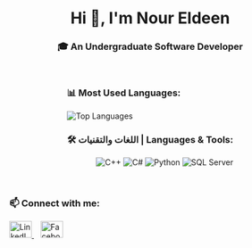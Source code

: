 <h1 align="center">Hi 👋, I'm Nour Eldeen</h1>
<h3 align="center">🎓 An Undergraduate Software Developer</h3>

<br/>

<!-- Most Used Languages + Badges Side by Side -->
<div align="center" style="display: flex; justify-content: center; align-items: center; gap: 40px; flex-wrap: wrap;">

  <!-- GitHub Top Languages -->
  

  <!-- Language & Tools Badges -->
  <div align="center">
    <div align="left">
    <h3>📊 Most Used Languages:</h3>
    <img src="https://github-readme-stats.vercel.app/api/top-langs/?username=NourELdeenMahmoud&layout=compact&theme=default" alt="Top Languages" />
  </div>

 <div align="right">
     <h3 align="right">🛠️ اللغات والتقنيات | Languages & Tools:</h3>
    <p align="right">
      <img src="https://img.shields.io/badge/C++-00599C?style=for-the-badge&logo=c%2B%2B&logoColor=white" alt="C++" />
      <img src="https://img.shields.io/badge/C%23-239120?style=for-the-badge&logo=c-sharp&logoColor=white" alt="C#" />
      <img src="https://img.shields.io/badge/Python-3776AB?style=for-the-badge&logo=python&logoColor=white" alt="Python" />
      <img src="https://img.shields.io/badge/SQL%20Server-CC2927?style=for-the-badge&logo=microsoft-sql-server&logoColor=white" alt="SQL Server" />
    </p>
  </div>
    
   
  </div>

</div>

<br/>

<!-- Connect With Me -->
<h3 align="left">📫 Connect with me:</h3>
<p align="left">
  <a href="https://www.linkedin.com/in/nour-eldeen-eg/" target="_blank">
    <img src="https://raw.githubusercontent.com/rahuldkjain/github-profile-readme-generator/master/src/images/icons/Social/linked-in-alt.svg" alt="LinkedIn" height="30" width="40" />
  </a>
  &nbsp;&nbsp;
  <a href="https://www.facebook.com/noureldeenmahmouddev" target="_blank">
    <img src="https://raw.githubusercontent.com/rahuldkjain/github-profile-readme-generator/master/src/images/icons/Social/facebook.svg" alt="Facebook" height="30" width="40" />
  </a>
</p>
